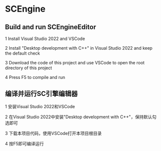 # SCEngine

## Build and run SCEngineEditor

1 Install Visual Studio 2022 and VSCode

2 Install "Desktop development with C++" in Visual Studio 2022 and keep the default check

3 Download the code of this project and use VSCode to open the root directory of this project

4 Press F5 to compile and run

## 编译并运行SC引擎编辑器

1 安装Visual Studio 2022和VSCode

2 在Visual Studio 2022中安装"Desktop development with C++"，保持默认勾选即可

3 下载本项目代码，使用VSCode打开本项目根目录

4 按F5即可编译运行

